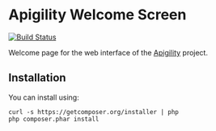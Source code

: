 Apigility Welcome Screen
========================

[![Build Status](https://travis-ci.org/zfcampus/zf-apigility-welcome.png)](https://travis-ci.org/zfcampus/zf-apigility-welcome)

Welcome page for the web interface of the [Apigility](http://www.apigility.org) project.


Installation
------------

You can install using:

```
curl -s https://getcomposer.org/installer | php
php composer.phar install
```

